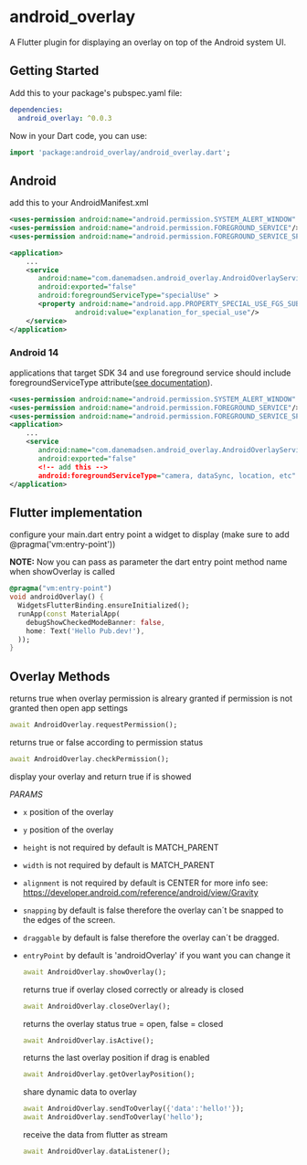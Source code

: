# android_overlay

A Flutter plugin for displaying an overlay on top of the Android system UI.

## Getting Started

Add this to your package's pubspec.yaml file:

```yaml
dependencies:
  android_overlay: ^0.0.3
```

Now in your Dart code, you can use:

```dart
import 'package:android_overlay/android_overlay.dart';
```

## Android

add this to your AndroidManifest.xml

```xml
<uses-permission android:name="android.permission.SYSTEM_ALERT_WINDOW" />
<uses-permission android:name="android.permission.FOREGROUND_SERVICE"/>
<uses-permission android:name="android.permission.FOREGROUND_SERVICE_SPECIAL_USE" />

<application>
    ...
    <service
       android:name="com.danemadsen.android_overlay.AndroidOverlayService"
       android:exported="false"
       android:foregroundServiceType="specialUse" >
       <property android:name="android.app.PROPERTY_SPECIAL_USE_FGS_SUBTYPE"
                android:value="explanation_for_special_use"/>
    </service>
</application>
```

### Android 14

applications that target SDK 34 and use foreground service should include foregroundServiceType attribute([see documentation](https://developer.android.com/about/versions/14/changes/fgs-types-required)).

```xml
<uses-permission android:name="android.permission.SYSTEM_ALERT_WINDOW" />
<uses-permission android:name="android.permission.FOREGROUND_SERVICE"/>
<uses-permission android:name="android.permission.FOREGROUND_SERVICE_SPECIAL_USE" />
<application>
    ...
    <service
       android:name="com.danemadsen.android_overlay.AndroidOverlayService"
       android:exported="false"
       <!-- add this -->
       android:foregroundServiceType="camera, dataSync, location, etc" />
</application>
```

## Flutter implementation

configure your main.dart entry point a widget to display (make sure to add @pragma('vm:entry-point'))

**NOTE:**
Now you can pass as parameter the dart entry point method name when showOverlay is called

```dart
@pragma("vm:entry-point")
void androidOverlay() {
  WidgetsFlutterBinding.ensureInitialized();
  runApp(const MaterialApp(
    debugShowCheckedModeBanner: false,
    home: Text('Hello Pub.dev!'),
  ));
}
```

## Overlay Methods

  returns true when overlay permission is alreary granted if permission is not granted then open app settings

  ```dart
  await AndroidOverlay.requestPermission();
  ```

  returns true or false according to permission status

  ```dart
  await AndroidOverlay.checkPermission();
  ```

  display your overlay and return true if is showed

*PARAMS*

- `x` position of the overlay
- `y` position of the overlay
- `height` is not required by default is MATCH_PARENT
- `width` is not required by default is MATCH_PARENT
- `alignment` is not required by default is CENTER for more info see: <https://developer.android.com/reference/android/view/Gravity>
- `snapping` by default is false therefore the overlay can´t be snapped to the edges of the screen.
- `draggable`  by default is false therefore the overlay can´t be dragged.
- `entryPoint` by default is 'androidOverlay' if you want you can change it

  ```dart
  await AndroidOverlay.showOverlay();
  ```

  returns true if overlay closed correctly or already is closed

  ```dart
  await AndroidOverlay.closeOverlay();
  ```

  returns the overlay status true = open, false = closed

  ```dart
  await AndroidOverlay.isActive();
  ```

  returns the last overlay position if drag is enabled

  ```dart
  await AndroidOverlay.getOverlayPosition();
  ```

  share dynamic data to overlay

  ```dart
  await AndroidOverlay.sendToOverlay({'data':'hello!'});
  await AndroidOverlay.sendToOverlay('hello');
  ```

  receive the data from flutter as stream

  ```dart
  await AndroidOverlay.dataListener();
  ```
